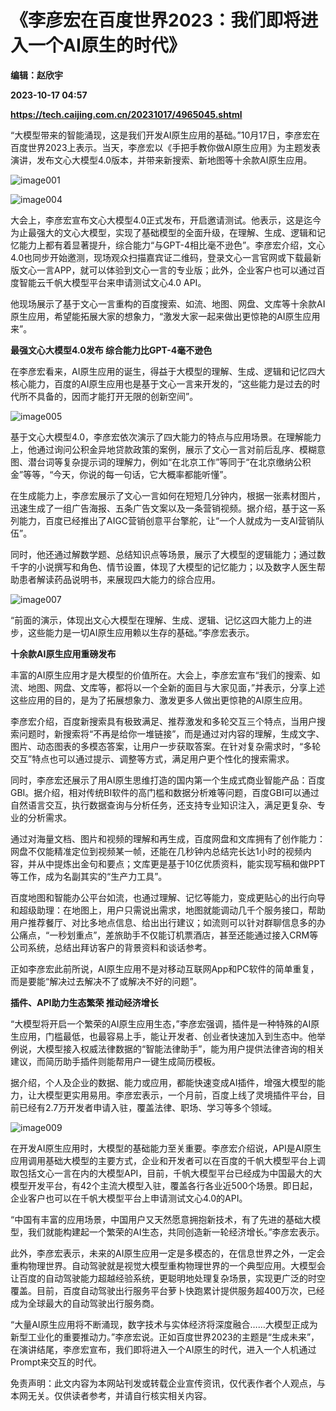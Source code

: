 # 《李彦宏在百度世界2023：我们即将进入一个AI原生的时代》
**编辑：赵欣宇**

**2023-10-17 04:57**

**https://tech.caijing.com.cn/20231017/4965045.shtml**

“大模型带来的智能涌现，这是我们开发AI原生应用的基础。”10月17日，李彦宏在百度世界2023上表示。当天，李彦宏以《手把手教你做AI原生应用》为主题发表演讲，发布文心大模型4.0版本，并带来新搜索、新地图等十余款AI原生应用。

![image001](https://img5.caijing.com.cn/2023/1017/1697516993851.jpg)

![image004](https://img5.caijing.com.cn/2023/1017/1697517011706.gif)

大会上，李彦宏宣布文心大模型4.0正式发布，开启邀请测试。他表示，这是迄今为止最强大的文心大模型，实现了基础模型的全面升级，在理解、生成、逻辑和记忆能力上都有着显著提升，综合能力“与GPT-4相比毫不逊色”。李彦宏介绍，文心4.0也同步开始邀测，现场观众扫描嘉宾证二维码，登录文心一言官网或下载最新版文心一言APP，就可以体验到文心一言的专业版；此外，企业客户也可以通过百度智能云千帆大模型平台来申请测试文心4.0 API。

他现场展示了基于文心一言重构的百度搜索、如流、地图、网盘、文库等十余款AI原生应用，希望能拓展大家的想象力，“激发大家一起来做出更惊艳的AI原生应用来”。

**最强文心大模型4.0发布 综合能力比GPT-4毫不逊色**

在李彦宏看来，AI原生应用的诞生，得益于大模型的理解、生成、逻辑和记忆四大核心能力，百度的AI原生应用也是基于文心一言来开发的，“这些能力是过去的时代所不具备的，因而才能打开无限的创新空间”。

![image005](https://tx3.cdn.caijing.com.cn/2023/1017/1697517054587.jpg)

基于文心大模型4.0，李彦宏依次演示了四大能力的特点与应用场景。在理解能力上，他通过询问公积金异地贷款政策的案例，展示了文心一言对前后乱序、模糊意图、潜台词等复杂提示词的理解力，例如“在北京工作”等同于“在北京缴纳公积金”等等，“今天，你说的每一句话，它大概率都能听懂”。

在生成能力上，李彦宏展示了文心一言如何在短短几分钟内，根据一张素材图片，迅速生成了一组广告海报、五条广告文案以及一条营销视频。据介绍，基于这一系列能力，百度已经推出了AIGC营销创意平台擎舵，让“一个人就成为一支AI营销队伍”。

同时，他还通过解数学题、总结知识点等场景，展示了大模型的逻辑能力；通过数千字的小说撰写和角色、情节设置，体现了大模型的记忆能力；以及数字人医生帮助患者解读药品说明书，来展现四大能力的综合应用。

![image007](https://img4.caijing.com.cn/2023/1017/1697517065724.jpg)

“前面的演示，体现出文心大模型在理解、生成、逻辑、记忆这四大能力上的进步，这些能力是一切AI原生应用赖以生存的基础。”李彦宏表示。

**十余款AI原生应用重磅发布**

丰富的AI原生应用才是大模型的价值所在。大会上，李彦宏宣布“我们的搜索、如流、地图、网盘、文库等，都将以一个全新的面目与大家见面，”并表示，分享上述这些应用的目的，是为了拓展想象力、激发更多人做出更惊艳的AI原生应用。

李彦宏介绍，百度新搜索具有极致满足、推荐激发和多轮交互三个特点，当用户搜索问题时，新搜索将“不再是给你一堆链接”，而是通过对内容的理解，生成文字、图片、动态图表的多模态答案，让用户一步获取答案。在针对复杂需求时，“多轮交互”特点也可以通过提示、调整等方式，满足用户更个性化的搜索需求。

同时，李彦宏还展示了用AI原生思维打造的国内第一个生成式商业智能产品：百度GBI。据介绍，相对传统BI软件的高门槛和数据分析难等问题，百度GBI可以通过自然语言交互，执行数据查询与分析任务，还支持专业知识注入，满足更复杂、专业的分析需求。

通过对海量文档、图片和视频的理解和再生成，百度网盘和文库拥有了创作能力：网盘不仅能精准定位到视频某一帧，还能在几秒钟内总结完长达1小时的视频内容，并从中提炼出金句和要点；文库更是基于10亿优质资料，能实现写稿和做PPT等工作，成为名副其实的“生产力工具”。

百度地图和智能办公平台如流，也通过理解、记忆等能力，变成更贴心的出行向导和超级助理：在地图上，用户只需说出需求，地图就能调动几千个服务接口，帮助用户推荐餐厅、对比多地点信息、给出出行建议；如流则可以针对群聊信息多的办公痛点，“一秒划重点”，差旅助手不仅能订机票酒店，甚至还能通过接入CRM等公司系统，总结出拜访客户的背景资料和谈话参考。

正如李彦宏此前所说，AI原生应用不是对移动互联网App和PC软件的简单重复，而是要能“解决过去解决不了或解决不好的问题”。

**插件、API助力生态繁荣 推动经济增长**

“大模型将开启一个繁荣的AI原生应用生态，”李彦宏强调，插件是一种特殊的AI原生应用，门槛最低，也最容易上手，能让开发者、创业者快速加入到生态中。他举例说，大模型接入权威法律数据的“智能法律助手”，能为用户提供法律咨询的相关建议，而简历助手插件则能帮用户一键生成简历模板。

据介绍，个人及企业的数据、能力或应用，都能快速变成AI插件，增强大模型的能力，让大模型更实用易用。李彦宏表示，一个月前，百度上线了灵境插件平台，目前已经有2.7万开发者申请入驻，覆盖法律、职场、学习等多个领域。

![image009](https://img6.caijing.com.cn/2023/1017/1697517084472.jpg)

在开发AI原生应用时，大模型的基础能力至关重要。李彦宏介绍说，API是AI原生应用调用基础大模型的主要方式，企业和开发者可以在百度的千帆大模型平台上调取包括文心一言在内的大模型API，目前，千帆大模型平台已经成为中国最大的大模型开发平台，有42个主流大模型入驻，覆盖各行各业近500个场景。即日起，企业客户也可以在千帆大模型平台上申请测试文心4.0的API。

“中国有丰富的应用场景，中国用户又天然愿意拥抱新技术，有了先进的基础大模型，我们就能构建起一个繁荣的AI生态，共同创造新一轮经济增长。”李彦宏表示。

此外，李彦宏表示，未来的AI原生应用一定是多模态的，在信息世界之外，一定会重构物理世界。自动驾驶就是视觉大模型重构物理世界的一个典型应用。大模型会让百度的自动驾驶能力超越经验系统，更聪明地处理复杂场景，实现更广泛的时空覆盖。目前，百度自动驾驶出行服务平台萝卜快跑累计提供服务超400万次，已经成为全球最大的自动驾驶出行服务商。

“大量AI原生应用将不断涌现，数字技术与实体经济将深度融合……大模型正成为新型工业化的重要推动力。”李彦宏说。正如百度世界2023的主题是“生成未来”，在演讲结尾，李彦宏宣布，我们即将进入一个AI原生的时代，进入一个人机通过Prompt来交互的时代。

免责声明：此文内容为本网站刊发或转载企业宣传资讯，仅代表作者个人观点，与本网无关。仅供读者参考，并请自行核实相关内容。